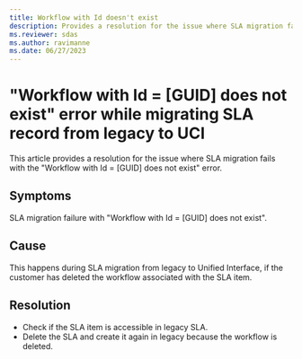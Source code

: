 ```yaml
---
title: Workflow with Id doesn't exist
description: Provides a resolution for the issue where SLA migration fails with the "Workflow with Id = [GUID] does not exist" error.
ms.reviewer: sdas
ms.author: ravimanne
ms.date: 06/27/2023
---
```

# "Workflow with Id = [GUID] does not exist" error while migrating SLA record from legacy to UCI

This article provides a resolution for the issue where SLA migration fails with the "Workflow with Id = [GUID] does not exist" error.

## Symptoms

SLA migration failure with "Workflow with Id = [GUID] does not exist".

## Cause

This happens during SLA migration from legacy to Unified Interface, if the customer has deleted the workflow associated with the SLA item.

## Resolution

- Check if the SLA item is accessible in legacy SLA.
- Delete the SLA and create it again in legacy because the workflow is deleted.
